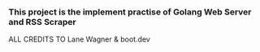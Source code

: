 ### This project is the implement practise of Golang Web Server and RSS Scraper
ALL CREDITS TO Lane Wagner & boot.dev
